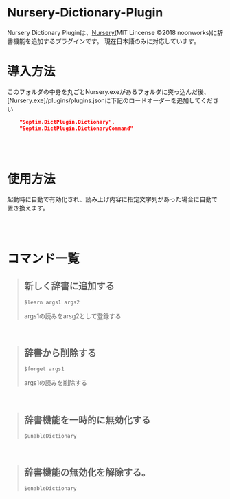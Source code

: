 # Nursery-Dictionary-Plugin

Nursery Dictionary Pluginは、[Nursery](https://github.com/noonworks/Nursery)(MIT Lincense ©2018 noonworks)に辞書機能を追加するプラグインです。
現在日本語のみに対応しています。

# 導入方法
このフォルダの中身を丸ごとNursery.exeがあるフォルダに突っ込んだ後、[Nursery.exe]/plugins/plugins.jsonに下記のロードオーダーを追加してください

```json
    "Septim.DictPlugin.Dictionary",
    "Septim.DictPlugin.DictionaryCommand"
```
<br>
<br>

# 使用方法
起動時に自動で有効化され、読み上げ内容に指定文字列があった場合に自動で置き換えます。

<br>
<br>

# コマンド一覧

> ## 新しく辞書に追加する
> ``` $learn args1 args2 ```
> 
> args1の読みをarsg2として登録する

<br>
  
> ## 辞書から削除する
> ``` $forget args1 ```
> 
> args1の読みを削除する

<br>

>  ## 辞書機能を一時的に無効化する
> ``` $unableDictionary ```
> 

<br>

>  ## 辞書機能の無効化を解除する。
> ``` $enableDictionary ```
> 
